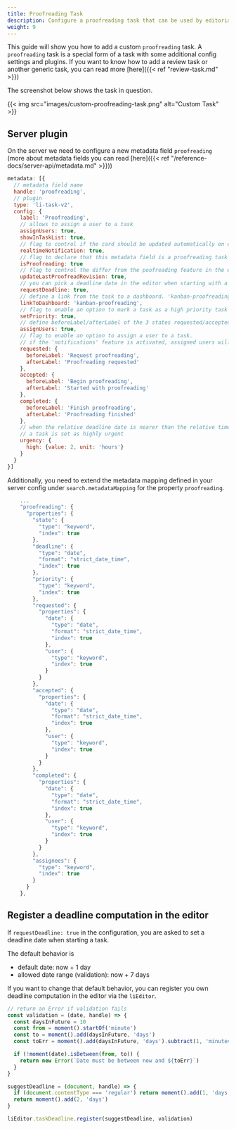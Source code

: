 ```yaml
---
title: Proofreading Task
description: Configure a proofreading task that can be used by editorial teams to assign documents to subeditors.
weight: 9
---
```


This guide will show you how to add a custom `proofreading` task. A `proofreading` task is a special form of a task with some additional config settings and plugins. If you want to know how to add a review task or another generic task, you can read more [here]({{< ref "review-task.md" >}})

The screenshot below shows the task in question.

{{< img src="images/custom-proofreading-task.png" alt="Custom Task" >}}


## Server plugin

On the server we need to configure a new metadata field `proofreading` (more about metadata fields you can read [here]({{< ref "/reference-docs/server-api/metadata.md" >}}))

```js
metadata: [{
  // metadata field name
  handle: 'proofreading',
  // plugin
  type: 'li-task-v2',
  config: {
    label: 'Proofreading',
    // allows to assign a user to a task
    assignUsers: true,
    showInTaskList: true,
    // flag to control if the card should be updated automatically on custom dashboard
    realtimeNotification: true,
    // flag to declare that this metadata field is a proofreading task
    isProofreading: true
    // flag to control the differ from the poofreading feature in the editor
    updateLastProofreadRevision: true,
    // you can pick a deadline date in the editor when starting with a task
    requestDeadline: true,
    // define a link from the task to a dashboard. 'kanban-proofreading' is the handle of the dashboard in the editor-config
    linkToDashboard: 'kanban-proofreading',
    // flag to enable an option to mark a task as a high priority task
    setPriority: true,
    // define beforeLabel/afterLabel of the 3 states requested/accepted/completed
    assignUsers: true,
    // flag to enable an option to assign a user to a task.
    // if the 'notifications' feature is activated, assigned users will always get an email/slack/* notification
    requested: {
      beforeLabel: 'Request proofreading',
      afterLabel: 'Proofreading requested'
    },
    accepted: {
      beforeLabel: 'Begin proofreading',
      afterLabel: 'Started with proofreading'
    },
    completed: {
      beforeLabel: 'Finish proofreading',
      afterLabel: 'Proofreading finished'
    },
    // when the relative deadline date is nearer than the relative time in the config,
    // a task is set as highly urgent
    urgency: {
      high: {value: 2, unit: 'hours'}
    }
  }
}]
```

Additionally, you need to extend the metadata mapping defined in your server config under `search.metadataMapping` for the property `proofreading`.

```js
    ...
    "proofreading": {
      "properties": {
        "state": {
          "type": "keyword",
          "index": true
        },
        "deadline": {
          "type": "date",
          "format": "strict_date_time",
          "index": true
        },
        "priority": {
          "type": "keyword",
          "index": true
        },
        "requested": {
          "properties": {
            "date": {
              "type": "date",
              "format": "strict_date_time",
              "index": true
            },
            "user": {
              "type": "keyword",
              "index": true
            }
          }
        },
        "accepted": {
          "properties": {
            "date": {
              "type": "date",
              "format": "strict_date_time",
              "index": true
            },
            "user": {
              "type": "keyword",
              "index": true
            }
          }
        },
        "completed": {
          "properties": {
            "date": {
              "type": "date",
              "format": "strict_date_time",
              "index": true
            },
            "user": {
              "type": "keyword",
              "index": true
            }
          }
        },
        "assignees": {
          "type": "keyword",
          "index": true
        }
      }
    },
```

## Register a deadline computation in the editor

If `requestDeadline: true` in the configuration, you are asked to set a deadline date when starting a task.

The default behavior is
- default date: now + 1 day
- allowed date range (validation): now + 7 days


If you want to change that default behavior, you can register you own deadline computation in the editor via the `liEditor`.

```js
// return an Error if validation fails
const validation = (date, handle) => {
  const daysInFuture = 10
  const from = moment().startOf('minute')
  const to = moment().add(daysInFuture, 'days')
  const toErr = moment().add(daysInFuture, 'days').subtract(1, 'minutes').format('LLL')

  if (!moment(date).isBetween(from, to)) {
    return new Error(`Date must be between now and ${toErr}`)
  }
}

suggestDeadline = (document, handle) => {
  if (document.contentType === 'regular') return moment().add(1, 'days')
  return moment().add(2, 'days')
}

liEditor.taskDeadline.register(suggestDeadline, validation)
```
